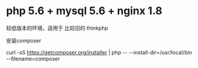 # php 5.6  + mysql 5.6  + nginx 1.8

较低版本的环境，适用于 比较旧的 thinkphp

安装composer

curl -sS https://getcomposer.org/installer | php -- --install-dir=/usr/local/bin --filename=composer
